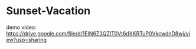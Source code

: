 # Sunset-Vacation
demo video: https://drive.google.com/file/d/1EIN6Z3QZIT0Vt6dXKRTuP0VkcwdnD8wj/view?usp=sharing
